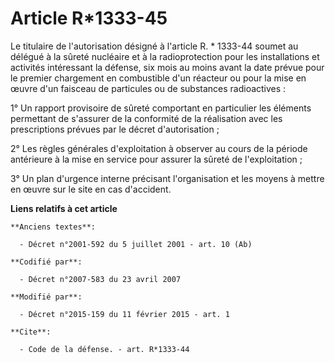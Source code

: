 # Article R*1333-45

Le titulaire de l'autorisation désigné à l'article R. * 1333-44 soumet au délégué à la sûreté nucléaire et à la
radioprotection pour les installations et activités intéressant la défense, six mois au moins avant la date prévue pour le
premier chargement en combustible d'un réacteur ou pour la mise en œuvre d'un faisceau de particules ou de substances
radioactives : 

1° Un rapport provisoire de sûreté comportant en particulier les éléments permettant de s'assurer de la conformité de la
réalisation avec les prescriptions prévues par le décret d'autorisation ; 

2° Les règles générales d'exploitation à observer au cours de la période antérieure à la mise en service pour assurer la
sûreté de l'exploitation ; 

3° Un plan d'urgence interne précisant l'organisation et les moyens à mettre en œuvre sur le site en cas d'accident.

**Liens relatifs à cet article**

	**Anciens textes**:

	  - Décret n°2001-592 du 5 juillet 2001 - art. 10 (Ab)

	**Codifié par**:

	  - Décret n°2007-583 du 23 avril 2007

	**Modifié par**:

	  - Décret n°2015-159 du 11 février 2015 - art. 1

	**Cite**:

	  - Code de la défense. - art. R*1333-44
